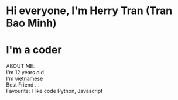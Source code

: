 # Hi everyone, I'm Herry Tran (Tran Bao Minh)
# I'm a coder
  ABOUT ME:<br/>
<span>
I'm 12 years old<br/>
I'm vietnamese<br/>
Best Friend ...<br/>
Favourite: I like code Python, Javascript<br/>
</span>
